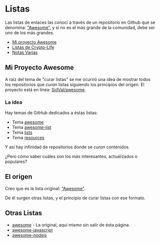 # Listas

Las listas de enlaces las conocí a través de un repositorio en Github que se denomina: ["Awesome"](https://github.com/sindresorhus/awesome), y si no es el más grande de la comunidad, debe ser uno de los más grandes.

- [Mi proyecto Awesome](/listas/#mi-proyecto-awesome)
- [Listas de Crypto-Life](/listas/crypto.md)
- [Notas Varias](/listas/notas.md)

## Mi Proyecto Awesome

A raíz del tema de "curar listas" se me ocurrió una idea de mostrar todos los repositorios que _curan_ listas siguiendo los principios del origen. El proyecto está en línea: [SidVal/awesome](https://sidval.github.io/awesome).

### La idea

Hay temas de GitHub dedicados a éstas listas:

- Tema [awesome](https://github.com/topics/awesome)
- Tema [awesome-list](https://github.com/topics/awesome-list)
- Tema [lists](https://github.com/topics/lists)
- Tema [resources](https://github.com/topics/resources)

Y así hay infinidad de repositorios donde se _curan_ contenidos.

¿Pero cómo saber cuáles son los más interesantes, actualizados o populares?

## El origen

Creo que es la lista original: ["Awesome"](https://github.com/sindresorhus/awesome).

De él surgen otras listas, y el principio de curar listas con ese formato.

## Otras Listas

- [awesome](/listas/awesome.md#contents) - La original, aquí mismo sin salir de ésta página.
- [awesome-javascript](/listas/awesome-javascript.md)
- [awesome-nodejs](/listas/awesome-nodejs.md)

